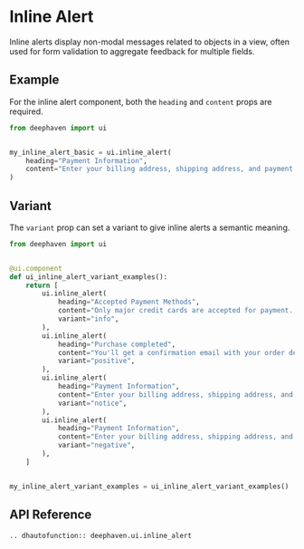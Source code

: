 # Inline Alert

Inline alerts display non-modal messages related to objects in a view, often used for form validation to aggregate feedback for multiple fields.

## Example

For the inline alert component, both the `heading` and `content` props are required. 

```python
from deephaven import ui


my_inline_alert_basic = ui.inline_alert(
    heading="Payment Information",
    content="Enter your billing address, shipping address, and payment method to complete your purchase.",
)
```


## Variant

The `variant` prop can set a variant to give inline alerts a semantic meaning.

```python
from deephaven import ui


@ui.component
def ui_inline_alert_variant_examples():
    return [
        ui.inline_alert(
            heading="Accepted Payment Methods",
            content="Only major credit cards are accepted for payment. Direct debit is currently unavailable.",
            variant="info",
        ),
        ui.inline_alert(
            heading="Purchase completed",
            content="You'll get a confirmation email with your order details shortly.",
            variant="positive",
        ),
        ui.inline_alert(
            heading="Payment Information",
            content="Enter your billing address, shipping address, and payment method to complete your purchase.",
            variant="notice",
        ),
        ui.inline_alert(
            heading="Payment Information",
            content="Enter your billing address, shipping address, and payment method to complete your purchase.",
            variant="negative",
        ),
    ]


my_inline_alert_variant_examples = ui_inline_alert_variant_examples()
```

## API Reference

```{eval-rst}
.. dhautofunction:: deephaven.ui.inline_alert
```
